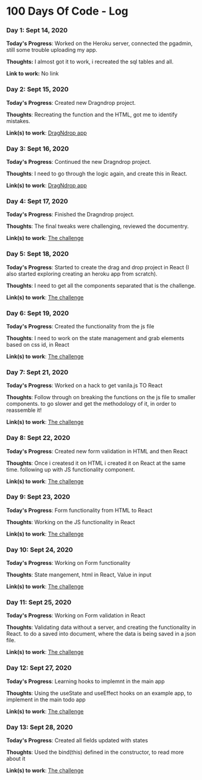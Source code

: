 # 100 Days Of Code - Log

### Day 1: Sept 14, 2020 

**Today's Progress**: Worked on the Heroku server, connected the pgadmin,  still some trouble uploading my app.

**Thoughts:** I almost got it to work, i recreated the sql tables and all.

**Link to work:** No link


### Day 2: Sept 15, 2020 

**Today's Progress**: Created new Dragndrop project.

**Thoughts**: Recreating the function and the HTML, got me to identify mistakes.

**Link(s) to work**: [DragNdrop app](https://github.com/SharonTahar/DragnDrop)


### Day 3: Sept 16, 2020 

**Today's Progress**: Continued the new Dragndrop project.

**Thoughts**: I need to go through the logic again, and create this in React.

**Link(s) to work**: [DragNdrop app](https://github.com/SharonTahar/DragnDrop)


### Day 4: Sept 17, 2020 

**Today's Progress**: Finished the Dragndrop project.

**Thoughts**: The final tweaks were challenging, reviewed the documentry.

**Link(s) to work**: [The challenge](https://github.com/SharonTahar/100-days-of-code/tree/mychallenge)


### Day 5: Sept 18, 2020 

**Today's Progress**: Started to create the drag and drop project in React (I also started exploring creating an heroku app from scratch).

**Thoughts**: I need to get all the components separated that is the challenge.

**Link(s) to work**: [The challenge](https://github.com/SharonTahar/100-days-of-code/tree/mychallenge)

### Day 6: Sept 19, 2020 

**Today's Progress**: Created the functionality from the js file

**Thoughts**: I need to work on the state management and grab elements based on css id, in React

**Link(s) to work**: [The challenge](https://github.com/SharonTahar/100-days-of-code/tree/mychallenge)

### Day 7: Sept 21, 2020 

**Today's Progress**: Worked on a hack to get vanila.js TO React

**Thoughts**: Follow through on breaking the functions on the js file to smaller components. to go slower and get the methodology of it, in order to reassemble it! 

**Link(s) to work**: [The challenge](https://github.com/SharonTahar/100-days-of-code/tree/mychallenge)

### Day 8: Sept 22, 2020 

**Today's Progress**: Created new form validation in HTML and then React

**Thoughts**: Once i createsd it on HTML i created it on React at the same time. following up with JS functionality component.  

**Link(s) to work**: [The challenge](https://github.com/SharonTahar/100-days-of-code/tree/mychallenge)

### Day 9: Sept 23, 2020 

**Today's Progress**: Form functionality from HTML to React

**Thoughts**: Working on the JS functionality in React

**Link(s) to work**: [The challenge](https://github.com/SharonTahar/100-days-of-code/tree/mychallenge)


### Day 10: Sept 24, 2020 

**Today's Progress**: Working on Form functionality

**Thoughts**: State mangement, html in React, Value in input 

**Link(s) to work**: [The challenge](https://github.com/SharonTahar/100-days-of-code/tree/mychallenge)


### Day 11: Sept 25, 2020 

**Today's Progress**: Working on Form validation in React

**Thoughts**: Validating data without a server, and creating the functionality in React. to do a saved into document, where the data is being saved in a json file. 

**Link(s) to work**: [The challenge](https://github.com/SharonTahar/100-days-of-code/tree/mychallenge)


### Day 12: Sept 27, 2020 

**Today's Progress**: Learning hooks to implemnt in the main app

**Thoughts**: Using the useState and useEffect hooks on an example app, to implement in the main todo app

**Link(s) to work**: [The challenge](https://github.com/SharonTahar/100-days-of-code/tree/mychallenge)


### Day 13: Sept 28, 2020 

**Today's Progress**: Created all fields updated with states

**Thoughts**: Used the bind(this) defined in the constructor, to read more about it

**Link(s) to work**: [The challenge](https://github.com/SharonTahar/100-days-of-code/tree/mychallenge)


